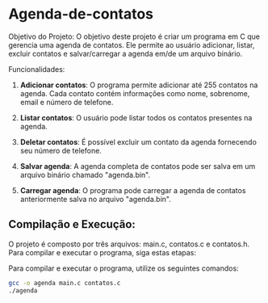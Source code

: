 # Agenda-de-contatos

Objetivo do Projeto:
O objetivo deste projeto é criar um programa em C que gerencia uma agenda de contatos. Ele permite ao usuário adicionar, listar, excluir contatos e salvar/carregar a agenda em/de um arquivo binário.

Funcionalidades:
1. **Adicionar contatos**: O programa permite adicionar até 255 contatos na agenda. Cada contato contém informações como nome, sobrenome, email e número de telefone.

2. **Listar contatos**: O usuário pode listar todos os contatos presentes na agenda.

3. **Deletar contatos**: É possível excluir um contato da agenda fornecendo seu número de telefone.

4. **Salvar agenda**: A agenda completa de contatos pode ser salva em um arquivo binário chamado "agenda.bin".

5. **Carregar agenda**: O programa pode carregar a agenda de contatos anteriormente salva no arquivo "agenda.bin".

## Compilação e Execução:
O projeto é composto por três arquivos: main.c, contatos.c e contatos.h. Para compilar e executar o programa, siga estas etapas:

Para compilar e executar o programa, utilize os seguintes comandos:

```bash
gcc -o agenda main.c contatos.c
./agenda
